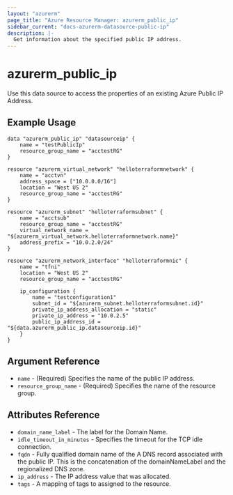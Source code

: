 ```yaml
---
layout: "azurerm"
page_title: "Azure Resource Manager: azurerm_public_ip"
sidebar_current: "docs-azurerm-datasource-public-ip"
description: |-
  Get information about the specified public IP address.
---
```


# azurerm\_public\_ip

Use this data source to access the properties of an existing Azure Public IP Address.

## Example Usage

```hcl
data "azurerm_public_ip" "datasourceip" {
    name = "testPublicIp"
    resource_group_name = "acctestRG"
}

resource "azurerm_virtual_network" "helloterraformnetwork" {
    name = "acctvn"
    address_space = ["10.0.0.0/16"]
    location = "West US 2"
    resource_group_name = "acctestRG"
}

resource "azurerm_subnet" "helloterraformsubnet" {
    name = "acctsub"
    resource_group_name = "acctestRG"
    virtual_network_name = "${azurerm_virtual_network.helloterraformnetwork.name}"
    address_prefix = "10.0.2.0/24"
}

resource "azurerm_network_interface" "helloterraformnic" {
    name = "tfni"
    location = "West US 2"
    resource_group_name = "acctestRG"

    ip_configuration {
        name = "testconfiguration1"
        subnet_id = "${azurerm_subnet.helloterraformsubnet.id}"
        private_ip_address_allocation = "static"
        private_ip_address = "10.0.2.5"
        public_ip_address_id = "${data.azurerm_public_ip.datasourceip.id}"
    }
}
```

## Argument Reference

* `name` - (Required) Specifies the name of the public IP address.
* `resource_group_name` - (Required) Specifies the name of the resource group.


## Attributes Reference

* `domain_name_label` - The label for the Domain Name.
* `idle_timeout_in_minutes` - Specifies the timeout for the TCP idle connection.
* `fqdn` - Fully qualified domain name of the A DNS record associated with the public IP. This is the concatenation of the domainNameLabel and the regionalized DNS zone.
* `ip_address` - The IP address value that was allocated.
* `tags` - A mapping of tags to assigned to the resource.